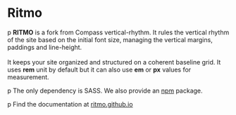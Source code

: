# Ritmo

p <strong>RITMO</strong> is a fork from Compass vertical-rhythm. It rules the vertical rhythm of the site based on the initial font size, managing the vertical margins, paddings and line-height.<br><br> It keeps your site organized and structured on a coherent baseline grid. It uses <strong>rem</strong> unit by default but it can also use <strong>em</strong> or <strong>px</strong> values for measurement.

p The only dependency is SASS. We also provide an <a href="https://www.npmjs.com/package/ritmo">npm</a> package.

p Find the documentation at [ritmo.github.io](http://ritmo.github.io)